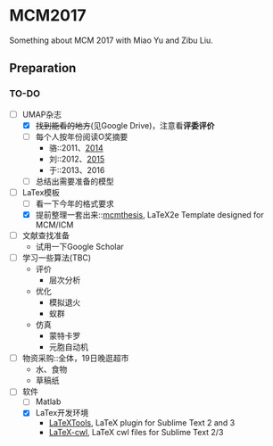# MCM2017
Something about MCM 2017 with Miao Yu and Zibu Liu.

## Preparation

### TO-DO
- [ ] UMAP杂志
  - [x] ~~找到能看的地方~~(见Google Drive)，注意看**评委评价**
  - [ ] 每个人按年份阅读O奖摘要
    - 骆::2011、[2014](preparation/summary-of-outstandings/2014.md)
    - 刘::2012、[2015](preparation/summary-of-outstandings/2015.md)
    - 于::2013、2016
  - [ ] 总结出需要准备的模型
- [ ] LaTex模板
  - [ ] 看一下今年的格式要求
  - [x] 提前整理一套出来::[mcmthesis](https://github.com/Liam0205/mcmthesis), LaTeX2e Template designed for MCM/ICM
- [ ] 文献查找准备
  - 试用一下Google Scholar
- [ ] 学习一些算法(TBC)
  - 评价
    - 层次分析
  - 优化
    - 模拟退火
    - 蚁群
  - 仿真
    - 蒙特卡罗
    - 元胞自动机
- [ ] 物资采购::全体，19日晚逛超市
  - 水、食物
  - 草稿纸
- [ ] 软件
  - [ ] Matlab
  - [x] LaTex开发环境
    - [LaTeXTools](https://github.com/SublimeText/LaTeXTools), LaTeX plugin for Sublime Text 2 and 3
    - [LaTeX-cwl](https://github.com/LaTeXing/LaTeX-cwl), LaTeX cwl files for Sublime Text 2/3